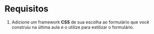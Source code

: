 # Requisitos

1. Adicione um framework **CSS** de sua escolha ao formulário que você construiu na última aula e o utilize para estilizar o formulário.

